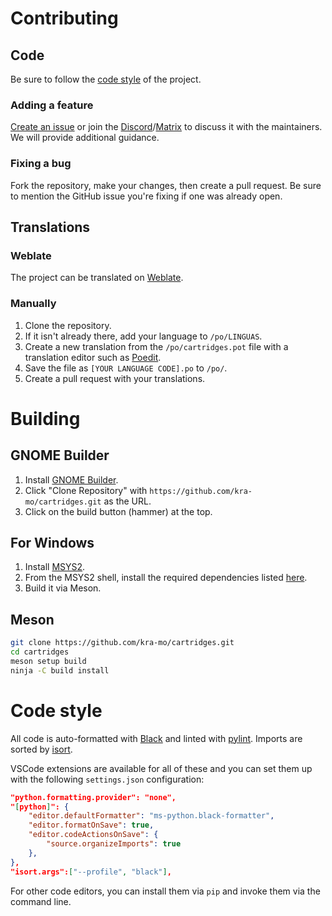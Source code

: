 # Contributing

## Code

Be sure to follow the [code style](#code-style) of the project.

### Adding a feature
[Create an issue](https://github.com/kra-mo/cartridges/issues/new) or join the [Discord](https://discord.gg/4KSFh3AmQR)/[Matrix](https://matrix.to/#/#cartridges:matrix.org) to discuss it with the maintainers. We will provide additional guidance.

### Fixing a bug
Fork the repository, make your changes, then create a pull request. Be sure to mention the GitHub issue you're fixing if one was already open.

## Translations
### Weblate
The project can be translated on [Weblate](https://hosted.weblate.org/engage/cartridges/).

### Manually
1. Clone the repository.
2. If it isn't already there, add your language to `/po/LINGUAS`.
3. Create a new translation from the `/po/cartridges.pot` file with a translation editor such as [Poedit](https://poedit.net/).
4. Save the file as `[YOUR LANGUAGE CODE].po` to `/po/`.
5. Create a pull request with your translations.

# Building

## GNOME Builder
1. Install [GNOME Builder](https://flathub.org/apps/org.gnome.Builder).
2. Click "Clone Repository" with `https://github.com/kra-mo/cartridges.git` as the URL.
3. Click on the build button (hammer) at the top.

## For Windows
1. Install [MSYS2](https://www.msys2.org/).
2. From the MSYS2 shell, install the required dependencies listed [here](https://github.com/kra-mo/cartridges/blob/main/.github/workflows/ci.yml).
3. Build it via Meson.

## Meson
```bash
git clone https://github.com/kra-mo/cartridges.git
cd cartridges
meson setup build
ninja -C build install
```

# Code style

All code is auto-formatted with [Black](https://github.com/psf/black) and linted with [pylint](https://github.com/pylint-dev/pylint). Imports are sorted by [isort](https://github.com/pycqa/isort).

VSCode extensions are available for all of these and you can set them up with the following `settings.json` configuration:

```json
"python.formatting.provider": "none",
"[python]": {
    "editor.defaultFormatter": "ms-python.black-formatter",
    "editor.formatOnSave": true,
    "editor.codeActionsOnSave": {
        "source.organizeImports": true
    },
},
"isort.args":["--profile", "black"],
```

For other code editors, you can install them via `pip` and invoke them via the command line.
